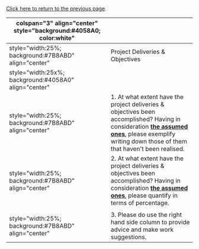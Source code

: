 [Click here to return to the previous
page](Project_Information:template_Spanish_Project "wikilink").

| colspan="3" align="center" style="background:\#4058A0; color:white" | <font color="white">**50% REVIEW PROCESS**                                                                                                                                                                                                                                                                          |
| ------------------------------------------------------------------- | ------------------------------------------------------------------------------------------------------------------------------------------------------------------------------------------------------------------------------------------------------------------------------------------------------------------- |
| style="width:25%; background:\#7B8ABD" align="center"               | Project Deliveries & Objectives                                                                                                                                                                                                                                                                                     |
| style="width:25x%; background:\#4058A0" align="center"              | <font color="white">**QUESTIONS**                                                                                                                                                                                                                                                                                   |
| style="width:25%; background:\#7B8ABD" align="center"               | 1\. At what extent have the project deliveries & objectives been accomplished? Having in consideration [**the assumed ones**](OWASP_Summer_of_Code_2008_Applications#Internationalization_Guidelines_and_OWASP-Spanish_Project "wikilink"), please exemplify writing down those of them that haven't been realised. |
| style="width:25%; background:\#7B8ABD" align="center"               | 2\. At what extent have the project deliveries & objectives been accomplished? Having in consideration [**the assumed ones**](OWASP_Summer_of_Code_2008_Applications#Internationalization_Guidelines_and_OWASP-Spanish_Project "wikilink"), please quantify in terms of percentage.                                 |
|                                                                     |                                                                                                                                                                                                                                                                                                                     |
| style="width:25%; background:\#7B8ABD" align="center"               | 3\. Please do use the right hand side column to provide advice and make work suggestions.                                                                                                                                                                                                                           |